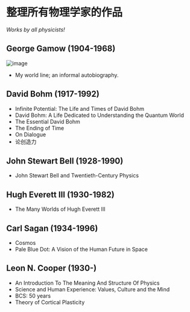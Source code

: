 # 整理所有物理学家的作品

_Works by all physicists!_

## George Gamow (1904-1968)

![image](https://user-images.githubusercontent.com/6512579/183575045-1cff5f78-2325-4507-b875-1bc6a7d11185.png)

- My world line; an informal autobiography.


## David Bohm (1917-1992)

- Infinite Potential: The Life and Times of David Bohm
- David Bohm: A Life Dedicated to Understanding the Quantum World
- The Essential David Bohm
- The Ending of Time
- On Dialogue
- 论创造力

## John Stewart Bell (1928-1990)

- John Stewart Bell and Twentieth-Century Physics


## Hugh Everett III (1930-1982)

- The Many Worlds of Hugh Everett III


## Carl Sagan (1934-1996)

- Cosmos
- Pale Blue Dot: A Vision of the Human Future in Space



## Leon N. Cooper (1930-)

- An Introduction To The Meaning And Structure Of Physics
- Science and Human Experience: Values, Culture and the Mind
- BCS: 50 years
- Theory of Cortical Plasticity

